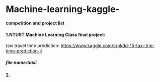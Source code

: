 # Machine-learning-kaggle-

<b>competition and project list</b>

#### 1.NTUST Machine Learning Class final project:
taxi travel time prediction:
https://www.kaggle.com/c/pkdd-15-taxi-trip-time-prediction-ii</br>
##### file name:taxii

#### 2.

